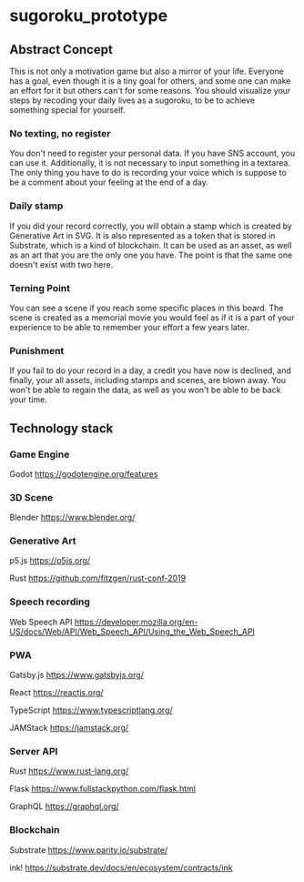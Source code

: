 # sugoroku_prototype

## Abstract Concept

This is not only a motivation game but also a mirror of your life. Everyone has a goal, even though it is a tiny goal for others, and some one can make an effort for it but others can't for some reasons.
You should visualize your steps by recoding your daily lives as a sugoroku, to be to achieve something special for yourself.

### No texting, no register

You don't need to register your personal data. If you have SNS account, you can use it.
Additionally, it is not necessary to input something in a textarea. The only thing you have to do is recording your voice which is suppose to be a comment about your feeling at the end of a day.

### Daily stamp

If you did your record correctly, you will obtain a stamp which is created by Generative Art in SVG. It is also represented as a token that is stored in Substrate, which is a kind of blockchain. It can be used as an asset, as well as an art that you are the only one you have. The point is that the same one doesn't exist with two here.

### Terning Point

You can see a scene if you reach some specific places in this board. The scene is created as a memorial movie you would feel as if it is a part of your experience to be able to remember your effort a few years later.

### Punishment

If you fail to do your record in a day, a credit you have now is declined, and finally, your all assets, including stamps and scenes, are blown away. You won't be able to regain the data, as well as you won't be able to be back your time.

## Technology stack

### Game Engine

Godot
https://godotengine.org/features


### 3D Scene

Blender
https://www.blender.org/

### Generative Art

p5.js
https://p5js.org/

Rust
https://github.com/fitzgen/rust-conf-2019

### Speech recording

Web Speech API
https://developer.mozilla.org/en-US/docs/Web/API/Web_Speech_API/Using_the_Web_Speech_API

### PWA

Gatsby.js
https://www.gatsbyjs.org/

React
https://reactjs.org/

TypeScript
https://www.typescriptlang.org/

JAMStack
https://jamstack.org/

### Server API

Rust
https://www.rust-lang.org/

Flask
https://www.fullstackpython.com/flask.html

GraphQL
https://graphql.org/


### Blockchain

Substrate
https://www.parity.io/substrate/

ink!
https://substrate.dev/docs/en/ecosystem/contracts/ink

